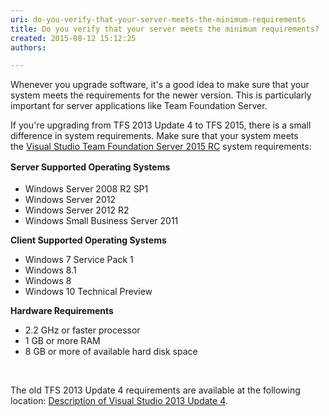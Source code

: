 ```yaml
---
uri: do-you-verify-that-your-server-meets-the-minimum-requirements
title: Do you verify that your server meets the minimum requirements?
created: 2015-08-12 15:12:25
authors:

---
```





<span class='intro'> <p>Whenever you upgrade software, it's a good idea to make sure that your system meets the requirements for the newer version. This is particularly important for server applications like Team Foundation Server.</p><p>​If you're upgrading from TFS 2013 Update 4 to TFS 2015, there is a small difference in system requirements. Make sure that your system meets the&#160;<a href="https&#58;//www.visualstudio.com/en-us/visual-studio-2015-system-requirements-vs#VSTFS_RC">Visual Studio Team Foundation Server 2015 RC</a>&#160;system requirements&#58;</p> </span>

<p><strong style="line-height&#58;1.6;">Server Supported Operating Systems</strong><br></p><ul style="list-style-type&#58;disc;"><li>Windows Server 2008 R2 SP1</li><li>Windows Server 2012</li><li>Windows Server 2012 R2</li><li>Windows Small Business Server 2011</li></ul><p><strong>Client Supported Operating Systems</strong></p><ul style="list-style-type&#58;disc;"><li>Windows 7 Service Pack 1</li><li>Windows 8.1</li><li>Windows 8</li><li>Windows 10 Technical Preview</li></ul><p><strong>Hardware Requirements</strong></p><ul style="list-style-type&#58;disc;"><li>2.2 GHz or faster processor</li><li>1 GB or more RAM</li><li>8 GB or more of available hard disk space</li></ul><p>​&#160;</p><p>The old TFS 2013 Update 4 requirements are available at the following location&#58; <a href="https&#58;//support.microsoft.com/en-us/kb/2994375">Description of Visual Studio 2013 Update 4</a>.</p>


